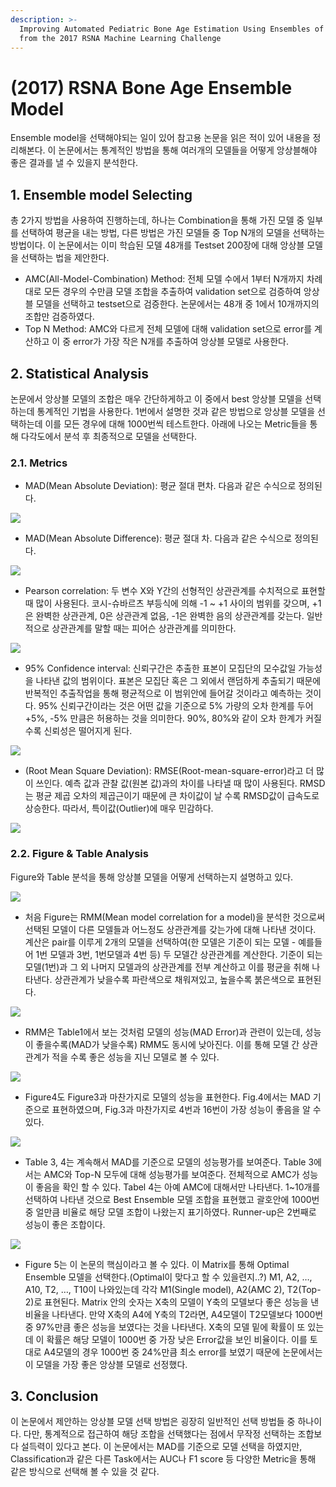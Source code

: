 ```yaml
---
description: >-
  Improving Automated Pediatric Bone Age Estimation Using Ensembles of Models
  from the 2017 RSNA Machine Learning Challenge
---
```


# \(2017\) RSNA Bone Age Ensemble Model

Ensemble model을 선택해야되는 일이 있어 참고용 논문을 읽은 적이 있어 내용을 정리해본다. 이 논문에서는 통계적인 방법을 통해 여러개의 모델들을 어떻게 앙상블해야 좋은 결과를 낼 수 있을지 분석한다.

## 1. Ensemble model Selecting

총 2가지 방법을 사용하여 진행하는데, 하나는 Combination을 통해 가진 모델 중 일부를 선택하여 평균을 내는 방법, 다른 방법은 가진 모델들 중 Top N개의 모델을 선택하는 방법이다. 이 논문에서는 이미 학습된 모델 48개를 Testset 200장에 대해 앙상블 모델을 선택하는 법을 제안한다.

* AMC\(All-Model-Combination\) Method: 전체 모델 수에서 1부터 N개까지 차례대로 모든 경우의 수만큼 모델 조합을 추출하여 validation set으로 검증하여 앙상블 모델을 선택하고 testset으로 검증한다. 논문에서는 48개 중 1에서 10개까지의 조합만 검증하였다.
* Top N Method: AMC와 다르게 전체 모델에 대해 validation set으로 error를 계산하고 이 중 error가 가장 작은 N개를 추출하여 앙상블 모델로 사용한다.

## 2. Statistical Analysis

논문에서 앙상블 모델의 조합은 매우 간단하게하고 이 중에서 best 앙상블 모델을 선택하는데 통계적인 기법을 사용한다. 1번에서 설명한 것과 같은 방법으로 앙상블 모델을 선택하는데 이를 모든 경우에 대해 1000번씩 테스트한다. 아래에 나오는 Metric들을 통해 다각도에서 분석 후 최종적으로 모델을 선택한다.

### **2.1. Metrics**

* MAD\(Mean Absolute Deviation\): 평균 절대 편차. 다음과 같은 수식으로 정의된다.

![](http://latex.codecogs.com/png.latex?\dpi{100}\bg_white%20MAD%20=%20\frac{1}{n}\sum_{i=1}^n|x_i-m%28x%29|)

* MAD\(Mean Absolute Difference\): 평균 절대 차. 다음과 같은 수식으로 정의된다.

![](http://latex.codecogs.com/png.latex?\dpi{100}\bg_white%20MAD%20=%20\frac{1}{n^2}\sum_{i=1}^n\sum_{j=1}^n|x_i-y_i|)

* Pearson correlation: 두 변수 X와 Y간의 선형적인 상관관계를 수치적으로 표현할 때 많이 사용된다. 코시-슈바르츠 부등식에 의해 -1 ~ +1 사이의 범위를 갖으며, +1은 완벽한 상관관계, 0은 상관관계 없음, -1은 완벽한 음의 상관관계를 갖는다. 일반적으로 상관관계를 말할 때는 피어슨 상관관계를 의미한다.

![](http://latex.codecogs.com/png.latex?\dpi{100}\bg_white%20r_{XY}%20=%20\frac{\sum_i{n}%28X_i-\bar{X}%29%28Y_i-\bar{Y}%29}{\sqrt{\sum_i{n}{%28X_i-\bar{X}%29}^2}\sqrt{\sum_i{n}{%28Y_i-\bar{Y}%29}^2}})

* 95% Confidence interval: 신뢰구간은 추출한 표본이 모집단의 모수값일 가능성을 나타낸 값의 범위이다. 표본은 모집단 혹은 그 외에서 랜덤하게 추출되기 때문에 반복적인 추출작업을 통해 평균적으로 이 범위안에 들어갈 것이라고 예측하는 것이다. 95% 신뢰구간이라는 것은 어떤 값을 기준으로 5% 가량의 오차 한계를 두어 +5%, -5% 만큼은 허용하는 것을 의미한다. 90%, 80%와 같이 오차 한계가 커질 수록 신뢰성은 떨어지게 된다.

![](http://latex.codecogs.com/png.latex?\dpi{100}\bg_white%2095_{CI}%20=%20\bar{X}\pm1.96\times\frac{s}{\sqrt{n}})

* \(Root Mean Square Deviation\): RMSE\(Root-mean-square-error\)라고 더 많이 쓰인다. 예측 값과 관찰 값\(원본 값\)과의 차이를 나타낼 때 많이 사용된다. RMSD는 평균 제곱 오차의 제곱근이기 때문에 큰 차이값이 날 수록 RMSD값이 급속도로 상승한다. 따라서, 특이값\(Outlier\)에 매우 민감하다.

![](http://latex.codecogs.com/png.latex?\dpi{100}\bg_white%20RMSD=\sqrt{\frac{\sum_i{N}{%28\hat{x_i}-x_i%29}^2}{N}})

### **2.2. Figure & Table Analysis**

Figure와 Table 분석을 통해 앙상블 모델을 어떻게 선택하는지 설명하고 있다.

![](https://bgparkloop.github.io/assets/images/ensemble_01.PNG)

* 처음 Figure는 RMM\(Mean model correlation for a model\)을 분석한 것으로써 선택된 모델이 다른 모델들과 어느정도 상관관계를 갖는가에 대해 나타낸 것이다. 계산은 pair를 이루게 2개의 모델을 선택하여\(한 모델은 기준이 되는 모델 - 예를들어 1번 모델과 3번, 1번모델과 4번 등\) 두 모델간 상관관계를 계산한다. 기준이 되는 모델\(1번\)과 그 외 나머지 모델과의 상관관계를 전부 계산하고 이를 평균을 취해 나타낸다. 상관관계가 낮을수록 파란색으로 채워져있고, 높을수록 붉은색으로 표현된다. 

![](https://bgparkloop.github.io/assets/images/ensemble_00.PNG)

* RMM은 Table1에서 보는 것처럼 모델의 성능\(MAD Error\)과 관련이 있는데, 성능이 좋을수록\(MAD가 낮을수록\) RMM도 동시에 낮아진다. 이를 통해 모델 간 상관관계가 적을 수록 좋은 성능을 지닌 모델로 볼 수 있다.

![](https://bgparkloop.github.io/assets/images/ensemble_02.PNG)

* Figure4도 Figure3과 마찬가지로 모델의 성능을 표현한다. Fig.4에서는 MAD 기준으로 표현하였으며, Fig.3과 마찬가지로 4번과 16번이 가장 성능이 좋음을 알 수 있다.

![](https://bgparkloop.github.io/assets/images/ensemble_03.PNG)

* Table 3, 4는 계속해서 MAD를 기준으로 모델의 성능평가를 보여준다. Table 3에서는 AMC와 Top-N 모두에 대해 성능평가를 보여준다. 전체적으로 AMC가 성능이 좋음을 확인 할 수 있다. Tabel 4는 아예 AMC에 대해서만 나타낸다. 1~10개를 선택하여 나타낸 것으로 Best Ensemble 모델 조합을 표현했고 괄호안에 1000번 중 얼만큼 비율로 해당 모델 조합이 나왔는지 표기하였다. Runner-up은 2번째로 성능이 좋은 조합이다.

![](https://bgparkloop.github.io/assets/images/ensemble_04.PNG)

* Figure 5는 이 논문의 핵심이라고 볼 수 있다. 이 Matrix를 통해 Optimal Ensemble 모델을 선택한다.\(Optimal이 맞다고 할 수 있을련지..?\) M1, A2, …, A10, T2, …, T10이 나와있는데 각각 M1\(Single model\), A2\(AMC 2\), T2\(Top-2\)로 표현된다. Matrix 안의 숫자는 X축의 모델이 Y축의 모델보다 좋은 성능을 낸 비율을 나타낸다. 만약 X축의 A4에 Y축의 T2라면, A4모델이 T2모델보다 1000번 중 97%만큼 좋은 성능을 보였다는 것을 나타낸다. X축의 모델 밑에 확률이 또 있는데 이 확률은 해당 모델이 1000번 중 가장 낮은 Error값을 보인 비율이다. 이를 토대로 A4모델의 경우 1000번 중 24%만큼 최소 error를 보였기 때문에 논문에서는 이 모델을 가장 좋은 앙상블 모델로 선정했다.

## 3. Conclusion

이 논문에서 제안하는 앙상블 모델 선택 방법은 굉장히 일반적인 선택 방법들 중 하나이다. 다만, 통계적으로 접근하여 해당 조합을 선택했다는 점에서 무작정 선택하는 조합보다 설득력이 있다고 본다. 이 논문에서는 MAD를 기준으로 모델 선택을 하였지만, Classification과 같은 다른 Task에서는 AUC나 F1 score 등 다양한 Metric을 통해 같은 방식으로 선택해 볼 수 있을 것 같다.

